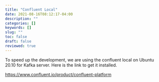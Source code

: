 ```yaml
---
title: "Confluent Local"
date: 2021-08-16T08:12:17-04:00
description: ""
categories: []
keywords: []
slug: ""
toc: false
draft: false
reviewed: true
---
```


To speed up the development, we are using the confluent local on Ubuntu 20.10 for Kafka server. Here is the link to get it installed. 


https://www.confluent.io/product/confluent-platform

